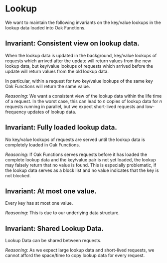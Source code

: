 # Lookup

We want to maintain the following invariants on the key/value lookups in the
lookup data loaded into Oak Functions.

## Invariant: Consistent view on lookup data.

When the lookup data is updated in the background, key/value lookups of requests
which arrived after the update will return values from the new lookup data, but
key/value lookups of requests which arrived before the update will return values
from the old lookup data.

In particular, within a request for two key/value lookups of the same key Oak
Functions will return the same value.

_Reasoning_: We want a consistent view of the lookup data within the life time
of a request. In the worst case, this can lead to _n_ copies of lookup data for
_n_ requests running in parallel, but we expect short-lived requests and
low-frequency updates of lookup data.

## Invariant: Fully loaded lookup data.

No key/value lookups of requests are served until the lookup data is completely
loaded in Oak Functions.

_Reasoning_: If Oak Functions serves requests before it has loaded the complete
lookup data and the key/value pair is not yet loaded, the lookup may falsely
return that no value is found. This is especially problematic, if the lookup
data serves as a block list and no value indicates that the key is not blocked.

## Invariant: At most one value.

Every key has at most one value.

_Reasoning_: This is due to our underlying data structure.

## Invariant: Shared Lookup Data.

Lookup Data can be shared between requests.

_Reasoning_: As we expect large lookup data and short-lived requests, we cannot
afford the space/time to copy lookup data for every request.
